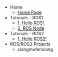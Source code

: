 <!-- _sidebar.md -->
* Home
  * [Home Page](README.md) <!--注意这里是相对路径-->
* Tutorials - ROS1
  * [1. Hello ROS!](_source/ROS1/Hello_ROS.md)
  * [2. ROS Node](_source/ROS1/Node.md)
* Tutorials - ROS2
  * [1. Hello ROS2!](_source/ROS2/Hello_ROS2.md)
* ROS/ROS2 Projects
  * xiangmufenxiang


